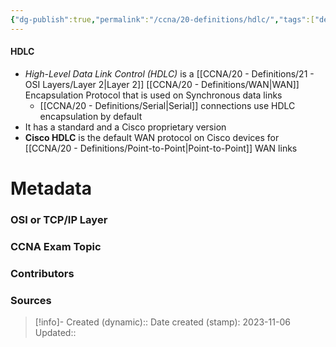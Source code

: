 ```yaml
---
{"dg-publish":true,"permalink":"/ccna/20-definitions/hdlc/","tags":["defs_ccna"]}
---
```


#### HDLC
- *High-Level Data Link Control (HDLC)* is a [[CCNA/20 - Definitions/21 - OSI Layers/Layer 2\|Layer 2]] [[CCNA/20 - Definitions/WAN\|WAN]] Encapsulation Protocol that is used on Synchronous data links
	- [[CCNA/20 - Definitions/Serial\|Serial]] connections use HDLC encapsulation by default
- It has a standard and a Cisco proprietary version
- **Cisco HDLC** is the default WAN protocol on Cisco devices for [[CCNA/20 - Definitions/Point-to-Point\|Point-to-Point]] WAN links


# Metadata
### OSI or TCP/IP Layer

### CCNA Exam Topic

### Contributors

### Sources



> [!info]- Created (dynamic):: 
> Date created (stamp): 2023-11-06
> Updated:: 


